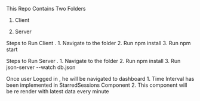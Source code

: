 This Repo Contains Two Folders 
1. Client 
    
2. Server

Steps to Run Client .
    1. Navigate to the folder 
    2. Run npm install
    3. Run npm start

Steps to Run Server .
    1. Navigate to the folder 
    2. Run npm install
    3. Run json-server --watch db.json

Once user Logged in , he will be navigated to dashboard
    1. Time Interval has been implemented in StarredSessions Component 
    2. This component will be re render with latest data every minute 
    
